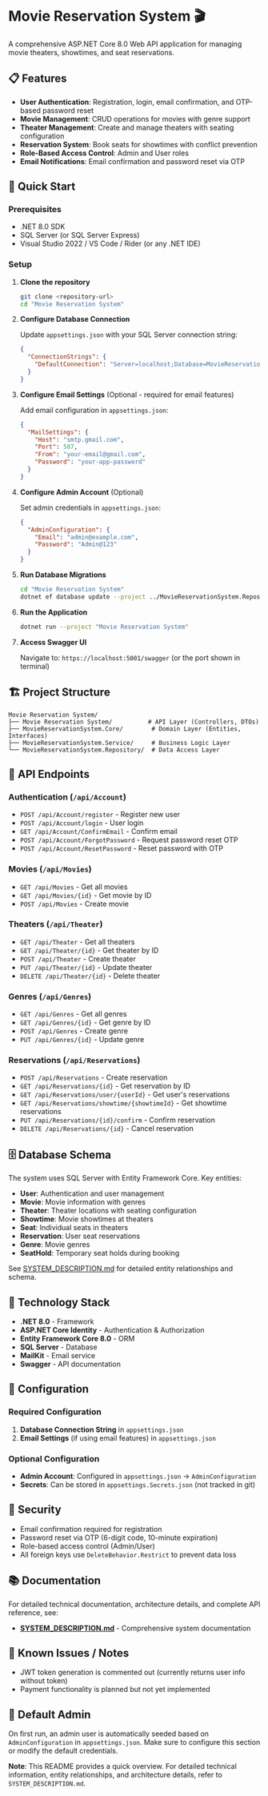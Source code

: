 # Movie Reservation System 🎬

A comprehensive ASP.NET Core 8.0 Web API application for managing movie theaters, showtimes, and seat reservations.

## 📋 Features

- **User Authentication**: Registration, login, email confirmation, and OTP-based password reset
- **Movie Management**: CRUD operations for movies with genre support
- **Theater Management**: Create and manage theaters with seating configuration
- **Reservation System**: Book seats for showtimes with conflict prevention
- **Role-Based Access Control**: Admin and User roles
- **Email Notifications**: Email confirmation and password reset via OTP

## 🚀 Quick Start

### Prerequisites

- .NET 8.0 SDK
- SQL Server (or SQL Server Express)
- Visual Studio 2022 / VS Code / Rider (or any .NET IDE)

### Setup

1. **Clone the repository**
   ```bash
   git clone <repository-url>
   cd "Movie Reservation System"
   ```

2. **Configure Database Connection**
   
   Update `appsettings.json` with your SQL Server connection string:
   ```json
   {
     "ConnectionStrings": {
       "DefaultConnection": "Server=localhost;Database=MovieReservationDB;Trusted_Connection=True;TrustServerCertificate=True;"
     }
   }
   ```

3. **Configure Email Settings** (Optional - required for email features)
   
   Add email configuration in `appsettings.json`:
   ```json
   {
     "MailSettings": {
       "Host": "smtp.gmail.com",
       "Port": 587,
       "From": "your-email@gmail.com",
       "Password": "your-app-password"
     }
   }
   ```

4. **Configure Admin Account** (Optional)
   
   Set admin credentials in `appsettings.json`:
   ```json
   {
     "AdminConfiguration": {
       "Email": "admin@example.com",
       "Password": "Admin@123"
     }
   }
   ```

5. **Run Database Migrations**
   ```bash
   cd "Movie Reservation System"
   dotnet ef database update --project ../MovieReservationSystem.Repository
   ```

6. **Run the Application**
   ```bash
   dotnet run --project "Movie Reservation System"
   ```

7. **Access Swagger UI**
   
   Navigate to: `https://localhost:5001/swagger` (or the port shown in terminal)

## 🏗️ Project Structure

```
Movie Reservation System/
├── Movie Reservation System/          # API Layer (Controllers, DTOs)
├── MovieReservationSystem.Core/        # Domain Layer (Entities, Interfaces)
├── MovieReservationSystem.Service/     # Business Logic Layer
└── MovieReservationSystem.Repository/  # Data Access Layer
```

## 📡 API Endpoints

### Authentication (`/api/Account`)
- `POST /api/Account/register` - Register new user
- `POST /api/Account/login` - User login
- `GET /api/Account/ConfirmEmail` - Confirm email
- `POST /api/Account/ForgotPassword` - Request password reset OTP
- `POST /api/Account/ResetPassword` - Reset password with OTP

### Movies (`/api/Movies`)
- `GET /api/Movies` - Get all movies
- `GET /api/Movies/{id}` - Get movie by ID
- `POST /api/Movies` - Create movie

### Theaters (`/api/Theater`)
- `GET /api/Theater` - Get all theaters
- `GET /api/Theater/{id}` - Get theater by ID
- `POST /api/Theater` - Create theater
- `PUT /api/Theater/{id}` - Update theater
- `DELETE /api/Theater/{id}` - Delete theater

### Genres (`/api/Genres`)
- `GET /api/Genres` - Get all genres
- `GET /api/Genres/{id}` - Get genre by ID
- `POST /api/Genres` - Create genre
- `PUT /api/Genres/{id}` - Update genre

### Reservations (`/api/Reservations`)
- `POST /api/Reservations` - Create reservation
- `GET /api/Reservations/{id}` - Get reservation by ID
- `GET /api/Reservations/user/{userId}` - Get user's reservations
- `GET /api/Reservations/showtime/{showtimeId}` - Get showtime reservations
- `PUT /api/Reservations/{id}/confirm` - Confirm reservation
- `DELETE /api/Reservations/{id}` - Cancel reservation

## 🗄️ Database Schema

The system uses SQL Server with Entity Framework Core. Key entities:

- **User**: Authentication and user management
- **Movie**: Movie information with genres
- **Theater**: Theater locations with seating configuration
- **Showtime**: Movie showtimes at theaters
- **Seat**: Individual seats in theaters
- **Reservation**: User seat reservations
- **Genre**: Movie genres
- **SeatHold**: Temporary seat holds during booking

See [SYSTEM_DESCRIPTION.md](SYSTEM_DESCRIPTION.md) for detailed entity relationships and schema.

## 🔧 Technology Stack

- **.NET 8.0** - Framework
- **ASP.NET Core Identity** - Authentication & Authorization
- **Entity Framework Core 8.0** - ORM
- **SQL Server** - Database
- **MailKit** - Email service
- **Swagger** - API documentation

## 📝 Configuration

### Required Configuration

1. **Database Connection String** in `appsettings.json`
2. **Email Settings** (if using email features) in `appsettings.json`

### Optional Configuration

- **Admin Account**: Configured in `appsettings.json` → `AdminConfiguration`
- **Secrets**: Can be stored in `appsettings.Secrets.json` (not tracked in git)

## 🔐 Security

- Email confirmation required for registration
- Password reset via OTP (6-digit code, 10-minute expiration)
- Role-based access control (Admin/User)
- All foreign keys use `DeleteBehavior.Restrict` to prevent data loss

## 📚 Documentation

For detailed technical documentation, architecture details, and complete API reference, see:
- **[SYSTEM_DESCRIPTION.md](SYSTEM_DESCRIPTION.md)** - Comprehensive system documentation

## 🐛 Known Issues / Notes

- JWT token generation is commented out (currently returns user info without token)
- Payment functionality is planned but not yet implemented

## 👤 Default Admin

On first run, an admin user is automatically seeded based on `AdminConfiguration` in `appsettings.json`. Make sure to configure this section or modify the default credentials.


**Note**: This README provides a quick overview. For detailed technical information, entity relationships, and architecture details, refer to `SYSTEM_DESCRIPTION.md`.

